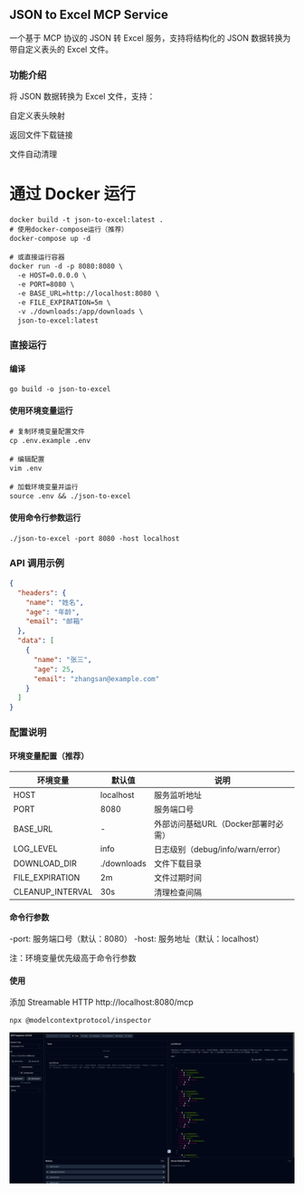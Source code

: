 ## JSON to Excel MCP Service
一个基于 MCP 协议的 JSON 转 Excel 服务，支持将结构化的 JSON 数据转换为带自定义表头的 Excel 文件。

### 功能介绍
将 JSON 数据转换为 Excel 文件，支持：

自定义表头映射

返回文件下载链接

文件自动清理
#  通过 Docker 运行
```shell
docker build -t json-to-excel:latest .
# 使用docker-compose运行（推荐）
docker-compose up -d

# 或直接运行容器
docker run -d -p 8080:8080 \
  -e HOST=0.0.0.0 \
  -e PORT=8080 \
  -e BASE_URL=http://localhost:8080 \
  -e FILE_EXPIRATION=5m \
  -v ./downloads:/app/downloads \
  json-to-excel:latest
```
### 直接运行
#### 编译
```shell
go build -o json-to-excel
```

#### 使用环境变量运行
```shell
# 复制环境变量配置文件
cp .env.example .env

# 编辑配置
vim .env

# 加载环境变量并运行
source .env && ./json-to-excel
```

#### 使用命令行参数运行
```shell
./json-to-excel -port 8080 -host localhost
```

### API 调用示例
```json
{
  "headers": {
    "name": "姓名",
    "age": "年龄",
    "email": "邮箱"
  },
  "data": [
    {
      "name": "张三",
      "age": 25,
      "email": "zhangsan@example.com"
    }
  ]
}
```
### 配置说明

#### 环境变量配置（推荐）
| 环境变量 | 默认值 | 说明 |
|---------|--------|------|
| HOST | localhost | 服务监听地址 |
| PORT | 8080 | 服务端口号 |
| BASE_URL | - | 外部访问基础URL（Docker部署时必需） |
| LOG_LEVEL | info | 日志级别（debug/info/warn/error） |
| DOWNLOAD_DIR | ./downloads | 文件下载目录 |
| FILE_EXPIRATION | 2m | 文件过期时间 |
| CLEANUP_INTERVAL | 30s | 清理检查间隔 |

#### 命令行参数
-port: 服务端口号（默认：8080）
-host: 服务地址（默认：localhost）

注：环境变量优先级高于命令行参数

#### 使用
添加 Streamable HTTP  http://localhost:8080/mcp

```shell
npx @modelcontextprotocol/inspector
```

![img.png](doc/image/Inspector.png)
